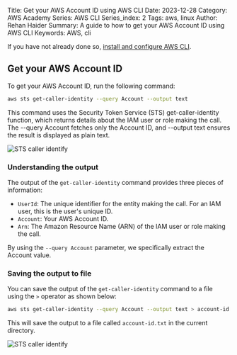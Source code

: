 Title: Get your AWS Account ID using AWS CLI
Date: 2023-12-28
Category: AWS Academy
Series: AWS CLI
Series_index: 2
Tags: aws, linux
Author: Rehan Haider
Summary: A guide to how to get your AWS Account ID using AWS CLI
Keywords: AWS, cli



If you have not already done so, [install and configure AWS CLI]({filename}12500000-aws-cli-intro.md). 

## Get your AWS Account ID

To get your AWS Account ID, run the following command:

```bash
aws sts get-caller-identity --query Account --output text
```

This command uses the Security Token Service (STS) get-caller-identity function, which returns details about the IAM user or role making the call. The --query Account fetches only the Account ID, and --output text ensures the result is displayed as plain text.

![STS caller identify]({static}/images/aws-academy/12501000-01-cli-id-output-text.png)


### Understanding the output

The output of the `get-caller-identity` command provides three pieces of information:

* `UserId`: The unique identifier for the entity making the call. For an IAM user, this is the user's unique ID.
* `Account`: Your AWS Account ID.
* `Arn`: The Amazon Resource Name (ARN) of the IAM user or role making the call.

By using the `--query Account` parameter, we specifically extract the Account value.


### Saving the output to file

You can save the output of the `get-caller-identity` command to a file using the `>` operator as shown below:

```bash
aws sts get-caller-identity --query Account --output text > account-id.txt
```

This will save the output to a file called `account-id.txt` in the current directory.

![STS caller identify]({static}/images/aws-academy/12501000-02-cli-id-to-file.png)